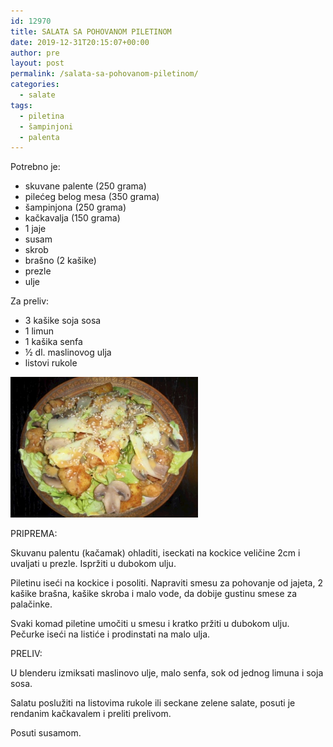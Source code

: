 ```yaml
---
id: 12970
title: SALATA SA POHOVANOM PILETINOM
date: 2019-12-31T20:15:07+00:00
author: pre
layout: post
permalink: /salata-sa-pohovanom-piletinom/
categories:
  - salate  
tags:
  - piletina
  - šampinjoni
  - palenta
---
```

Potrebno je:

* skuvane palente (250 grama)
* pilećeg belog mesa (350 grama)
* šampinjona (250 grama)
* kačkavalja (150 grama)
* 1 jaje
* susam
* skrob
* brašno (2 kašike)
* prezle
* ulje

Za preliv:

* 3 kašike soja sosa
* 1 limun
* 1 kašika senfa
* ½ dl. maslinovog ulja
* listovi rukole

<img class="alignnone size-medium wp-image-6224" src="/wp-content/uploads/2019/12/salata.jpg" alt="Salata" width="300" height="225">

PRIPREMA:

Skuvanu palentu (kačamak) ohladiti, iseckati na kockice veličine 2cm i uvaljati u prezle. Ispržiti u dubokom ulju.

Piletinu iseći na kockice i posoliti. Napraviti smesu za pohovanje od jajeta, 2 kašike brašna, kašike skroba i malo vode, da dobije gustinu smese za palačinke.

Svaki komad piletine umočiti u smesu i kratko pržiti u dubokom ulju.
Pečurke iseći na listiće i prodinstati na malo ulja.

PRELIV: 

U blenderu izmiksati maslinovo ulje, malo senfa, sok
od jednog limuna i soja sosa.

Salatu poslužiti na listovima rukole ili seckane zelene salate, posuti je rendanim kačkavalem i preliti prelivom.

Posuti susamom.
